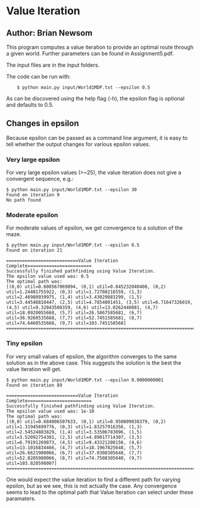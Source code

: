 # Value Iteration
## Author: Brian Newsom

This program computes a value iteration to provide an optimal route through a given world. Further parameters can be found in Assignment5.pdf.

The input files are in the input folders.

The code can be run with:
```
	$ python main.py input/World1MDP.txt --epsilon 0.5
```

As can be discovered using the help flag (-h), the epsilon flag is optional and defaults to 0.5.

## Changes in epsilon

Because epsilon can be passed as a command line argument, it is easy to tell whether the output changes for various epsilon values.

### Very large epsilon

For very large epsilon values (>~25), the value iteration does not give a convergent sequence, e.g.:
```
$ python main.py input/World1MDP.txt --epsilon 30
Found on iteration 9
No path found
```

### Moderate epsilon

For moderate values of epsilon, we get convergence to a solution of the maze.
```
$ python main.py input/World1MDP.txt --epsilon 0.5
Found on iteration 21

===========================Value Iteration Complete========================
Successfully finished pathfinding using Value Iteration.
The epsilon value used was: 0.5
The optimal path was:
[(0,0) util=0.608567069094, (0,1) util=0.845232040408, (0,2) util=1.24401755922, (0,3) util=1.72780216559, (1,3) util=2.46980939975, (1,4) util=3.43029083299, (1,5) util=3.44548810447, (2,5) util=4.7854001451, (3,5) util=6.71647326019, (4,5) util=9.32843508359, (4,6) util=13.0262440081, (4,7) util=18.0920055668, (5,7) util=26.5867585681, (6,7) util=36.9260535668, (7,7) util=52.7451585681, (8,7) util=74.6460535668, (9,7) util=103.745158568]
===========================================================================
```

### Tiny epsilon

For very small values of epsilon, the algorithm converges to the same solution as in the above case.  This suggests the solution is the best the value iteration will get.

```
$ python main.py input/World1MDP.txt --epsilon 0.0000000001
Found on iteration 89

===========================Value Iteration Complete========================
Successfully finished pathfinding using Value Iteration.
The epsilon value used was: 1e-10
The optimal path was:
[(0,0) util=0.684006507633, (0,1) util=0.950009038379, (0,2) util=1.31945699776, (0,3) util=1.83257916356, (1,3) util=2.54524883829, (1,4) util=3.53506783096, (1,5) util=3.52092754301, (2,5) util=4.89017714307, (3,5) util=6.79191269873, (4,5) util=9.43321208156, (4,6) util=13.1016834466, (4,7) util=18.1967825648, (5,7) util=26.6621980066, (6,7) util=37.0308305648, (7,7) util=52.8205980066, (8,7) util=74.7508305648, (9,7) util=103.820598007]
===========================================================================
```


One would expect the value iteration to find a different path for varying epsilon, but as we see, this is not
actually the case.  Any convergence seems to lead to the optimal path that Value Iteration can select under
these paramaters.
